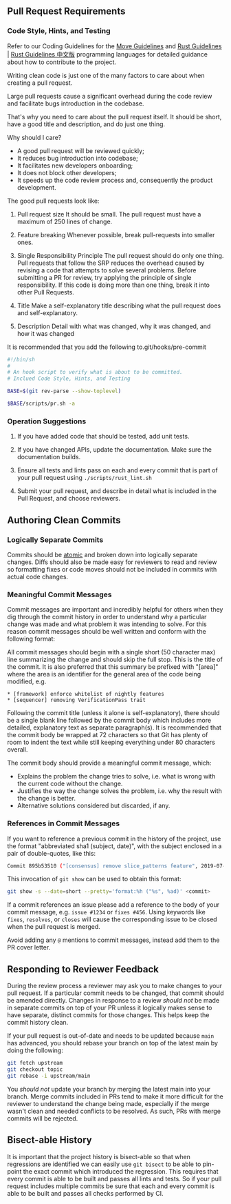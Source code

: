 
## Pull Request Requirements

### Code Style, Hints, and Testing

Refer to our Coding Guidelines for the [Move Guidelines](./developer-docs-site/docs/guides/move-guides/book/coding-conventions.md) and [Rust Guidelines](https://github.com/rust-dev-tools/fmt-rfcs/blob/master/guide/guide.md) | [Rust Guidelines 中文版](https://github.com/Rust-Coding-Guidelines/rust-coding-guidelines-zh/blob/main/src/SUMMARY.md) programming languages for detailed guidance about how to contribute to the project.

Writing clean code is just one of the many factors to care about when creating a pull request.

Large pull requests cause a significant overhead during the code review and facilitate bugs introduction in the codebase.

That's why you need to care about the pull request itself. It should be short, have a good title and description, and do just one thing.

Why should I care?

* A good pull request will be reviewed quickly;
* It reduces bug introduction into codebase;
* It facilitates new developers onboarding;
* It does not block other developers;
* It speeds up the code review process and, consequently the product development.


The good pull requests look like:

1. Pull request size
It should be small. The pull request must have a maximum of 250 lines of change.

1. Feature breaking
Whenever possible, break pull-requests into smaller ones.

1. Single Responsibility Principle
The pull request should do only one thing.
Pull requests that follow the SRP reduces the overhead caused by revising a code that attempts to solve several problems. Before submitting a PR for review, try applying the principle of single responsibility. If this code is doing more than one thing, break it into other Pull Requests.

1. Title
Make a self-explanatory title describing what the pull request does and self-explanatory.

1. Description
Detail with what was changed, why it was changed, and how it was changed

It is recommended that you add the following to.git/hooks/pre-commit

``` bash
#!/bin/sh
#
# An hook script to verify what is about to be committed.
# Inclued Code Style, Hints, and Testing

BASE=$(git rev-parse --show-toplevel)

$BASE/scripts/pr.sh -a
```

### Operation Suggestions

1. If you have added code that should be tested, add unit tests.

1. If you have changed APIs, update the documentation. Make sure the documentation builds.

1. Ensure all tests and lints pass on each and every commit that is part of your pull request using `./scripts/rust_lint.sh`

1. Submit your pull request, and describe in detail what is included in the Pull Request, and choose reviewers.


## Authoring Clean Commits

### Logically Separate Commits

Commits should be [atomic](https://en.wikipedia.org/wiki/Atomic_commit#Atomic_commit_convention) and broken down into logically separate changes. Diffs should also be made easy for reviewers to read and review so formatting fixes or code moves should not be included in commits with actual code changes.

### Meaningful Commit Messages

Commit messages are important and incredibly helpful for others when they dig through the commit history in order to understand why a particular change was made and what problem it was intending to solve. For this reason commit messages should be well written and conform with the following format:

All commit messages should begin with a single short (50 character max) line summarizing the change and should skip the full stop. This is the title of the commit. It is also preferred that this summary be prefixed with "[area]" where the area is an identifier for the general area of the code being modified, e.g.

```
* [framework] enforce whitelist of nightly features
* [sequencer] removing VerificationPass trait
```

Following the commit title (unless it alone is self-explanatory), there should be a single blank line followed by the commit body which includes more detailed, explanatory text as separate paragraph(s). It is recommended that the commit body be wrapped at 72 characters so that Git has plenty of room to indent the text while still keeping everything under 80 characters overall.

The commit body should provide a meaningful commit message, which:
* Explains the problem the change tries to solve, i.e. what is wrong with the current code without the change.
* Justifies the way the change solves the problem, i.e. why the result with the change is better.
* Alternative solutions considered but discarded, if any.

### References in Commit Messages

If you want to reference a previous commit in the history of the project, use the format "abbreviated sha1 (subject, date)", with the subject enclosed in a pair of double-quotes, like this:

```bash
Commit 895b53510 ("[consensus] remove slice_patterns feature", 2019-07-18) noticed that ...
```

This invocation of `git show` can be used to obtain this format:

```bash
git show -s --date=short --pretty='format:%h ("%s", %ad)' <commit>
```

If a commit references an issue please add a reference to the body of your commit message, e.g. `issue #1234` or `fixes #456`. Using keywords like `fixes`, `resolves`, or `closes` will cause the corresponding issue to be closed when the pull request is merged.

Avoid adding any `@` mentions to commit messages, instead add them to the PR cover letter.

## Responding to Reviewer Feedback

During the review process a reviewer may ask you to make changes to your pull request. If a particular commit needs to be changed, that commit should be amended directly. Changes in response to a review *should not* be made in separate commits on top of your PR unless it logically makes sense to have separate, distinct commits for those changes. This helps keep the commit history clean.

If your pull request is out-of-date and needs to be updated because `main` has advanced, you should rebase your branch on top of the latest main by doing the following:

```bash
git fetch upstream
git checkout topic
git rebase -i upstream/main
```

You *should not* update your branch by merging the latest main into your branch. Merge commits included in PRs tend to make it more difficult for the reviewer to understand the change being made, especially if the merge wasn't clean and needed conflicts to be resolved. As such, PRs with merge commits will be rejected.

## Bisect-able History

It is important that the project history is bisect-able so that when regressions are identified we can easily use `git bisect` to be able to pin-point the exact commit which introduced the regression. This requires that every commit is able to be built and passes all lints and tests. So if your pull request includes multiple commits be sure that each and every commit is able to be built and passes all checks performed by CI.





